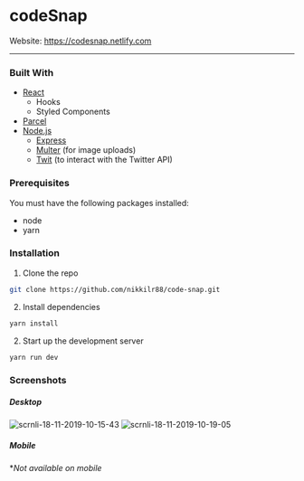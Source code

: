 # codeSnap

Website: https://codesnap.netlify.com

---

### Built With

- [React](https://reactjs.org/)
  - Hooks
  - Styled Components
- [Parcel](https://parceljs.org)
- [Node.js](https://nodejs.org/en/)
  - [Express](https://expressjs.com/)
  - [Multer](https://www.npmjs.com/package/multer) (for image uploads)
  - [Twit](https://www.npmjs.com/package/twit) (to interact with the Twitter API)

### Prerequisites

You must have the following packages installed:

- node
- yarn

### Installation

1. Clone the repo

```sh
git clone https://github.com/nikkilr88/code-snap.git
```

2. Install dependencies

```sh
yarn install
```

2. Start up the development server

```sh
yarn run dev
```

### Screenshots

##### Desktop

<img src="https://i.ibb.co/xGsr2Pw/scrnli-18-11-2019-10-15-43.png" alt="scrnli-18-11-2019-10-15-43" border="0">

<img src="https://i.ibb.co/MkVj5Rp/scrnli-18-11-2019-10-19-05.png" alt="scrnli-18-11-2019-10-19-05" border="0">

##### Mobile

\*_Not available on mobile_
